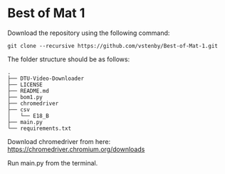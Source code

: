 # Best of Mat 1

Download the repository using the following command:

``git clone --recursive https://github.com/vstenby/Best-of-Mat-1.git``

The folder structure should be as follows:

```
.
├── DTU-Video-Downloader
├── LICENSE
├── README.md
├── bom1.py
├── chromedriver
├── csv
│   └── E18_B
├── main.py
└── requirements.txt
```

Download chromedriver from here: https://chromedriver.chromium.org/downloads

Run main.py from the terminal.
